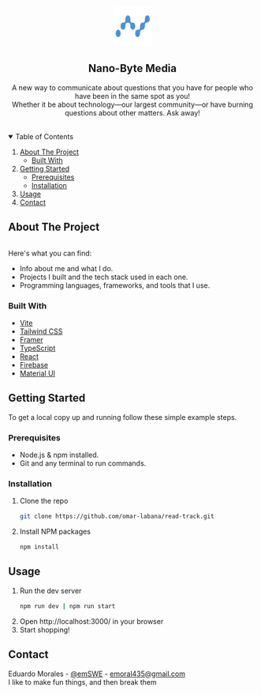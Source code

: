 <!-- PROJECT LOGO -->
<br />
<p align="center">
  <a href="https://github.com/emoral435/Nano-Byte-Media">
    <img src="/src/assets/Nano_logo.png" alt="Logo" width="80" height="80">
  </a>

  <h2 align="center">Nano-Byte Media</h2>

  <p align="center">
    A new way to communicate about questions that you have for people who have been in the same spot as you!
    <br />
     Whether it be about technology—our largest community—or have burning questions about other matters. Ask away!
    <br />
    <br />
  </p>
</p>

<!-- TABLE OF CONTENTS -->
<details open="open">
  <summary>Table of Contents</summary>
  <ol>
    <li>
      <a href="#about-the-project">About The Project</a>
      <ul>
        <li><a href="#built-with">Built With</a></li>
      </ul>
    </li>
    <li>
      <a href="#getting-started">Getting Started</a>
      <ul>
        <li><a href="#prerequisites">Prerequisites</a></li>
        <li><a href="#installation">Installation</a></li>
      </ul>
    </li>
    <li><a href="#usage">Usage</a></li>
    <li><a href="#contact">Contact</a></li>
  </ol>
</details>

<!-- ABOUT THE PROJECT -->

## About The Project

<span style="display: flex; justify-content: space-around;">
<!-- <img src="/src/assets/ssHome.png" alt="Logo" width="450"> // Home Page
<img src="/src/assets/ssCart.png" alt="Logo" width="450"> // Cart
<img src="/src/assets/ssFrog.png" alt="Logo" width="450"> // Frog!
<img src="/src/assets/ssShop.png" alt="Logo" width="450"> // Shop -->
</span>

Here's what you can find:

- Info about me and what I do.
- Projects I built and the tech stack used in each one.
- Programming languages, frameworks, and tools that I use.

### Built With

- [Vite](https://vitejs.dev/)
- [Tailwind CSS](https://tailwindcss.com/)
- [Framer](https://www.framer.com/motion/)
- [TypeScript](https://www.typescriptlang.org/)
- [React](https://reactjs.org/)
- [Firebase](https://firebase.google.com/docs)
- [Material UI](https://mui.com/)
<!-- GETTING STARTED -->

## Getting Started

To get a local copy up and running follow these simple example steps.

### Prerequisites

- Node.js & npm installed.
- Git and any terminal to run commands.

### Installation

1. Clone the repo
   ```sh
   git clone https://github.com/omar-labana/read-track.git
   ```
2. Install NPM packages
   ```sh
   npm install
   ```

<!-- USAGE EXAMPLES -->

## Usage

1. Run the dev server
   ```sh
   npm run dev | npm run start
   ```
2. Open http://localhost:3000/ in your browser
3. Start shopping!
<!-- ROADMAP -->

## Contact

Eduardo Morales - [@emSWE](https://www.linkedin.com/in/emSWE/) - emoral435@gmail.com
<br/>
I like to make fun things, and then break them
